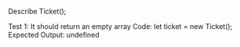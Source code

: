 Describe Ticket();

Test 1: It should return an empty array
Code:
  let ticket = new Ticket();
Expected Output:
undefined
